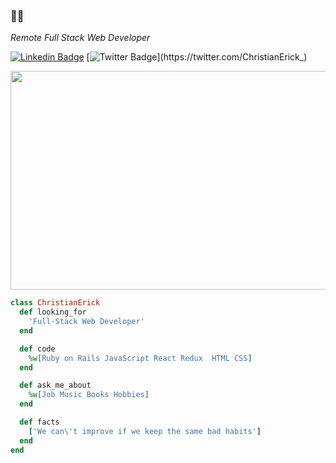 ###  👋😁

<p><em>Remote Full Stack Web Developer</em></p>

[![Linkedin Badge](https://img.shields.io/badge/-Christian%20Erick-blue?style=flat-square&logo=Linkedin&logoColor=white&link=https://www.linkedin.com/in/christian-erick/)](https://www.linkedin.com/in/christian-erick/)
[![Twitter Badge](https://img.shields.io/badge/-@ChristianErick__-1ca0f1?style=flat-square&labelColor=1ca0f1&logo=twitter&logoColor=white&link=https://twitter.com/ChristianErick_)](https://twitter.com/ChristianErick_)

<div align="center">
<!-- <img src="https://user-images.githubusercontent.com/67211919/138012074-88ef8267-5acf-47a1-9748-e491aa6a8bac.png" width="200"> -->
<!-- ![sky](https://user-images.githubusercontent.com/67211919/132962911-6a26f16f-20c2-4ae3-a5a1-065143ce86c0.jpg) -->
<!-- <img src="https://user-images.githubusercontent.com/67211919/138012074-88ef8267-5acf-47a1-9748-e491aa6a8bac.png" min-width="100vw"> -->
  
  <img  src="https://user-images.githubusercontent.com/67211919/139512926-2579c2ea-934d-4e45-8b07-99c9f778d36b.gif" width="700" height="350">
</div>

```ruby
class ChristianErick
  def looking_for
    'Full-Stack Web Developer'
  end

  def code
    %w[Ruby on Rails JavaScript React Redux  HTML CSS]
  end

  def ask_me_about
    %w[Job Music Books Hobbies]
  end

  def facts
    ['We can\'t improve if we keep the same bad habits']
  end
end
```
